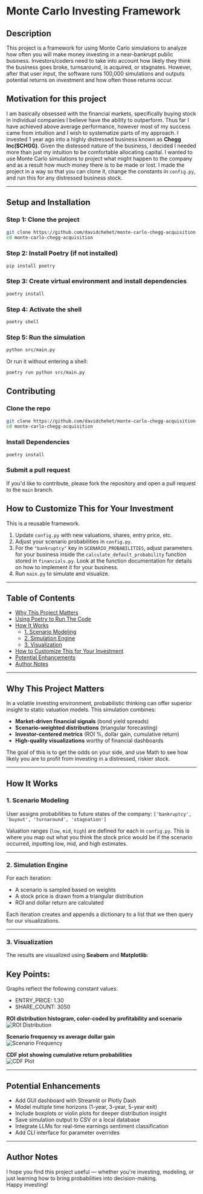 # Monte Carlo Investing Framework

## Description

This project is a framework for using Monte Carlo simulations to analyze how often you will make money investing in a near-bankrupt public business. Investors/coders need to take into account how likely they think the business goes broke, turnsaround, is acquired, or stagnates. However, after that user input, the software runs 100,000 simulations and outputs potential returns on investment and how often those returns occur.

## Motivation for this project

I am basically obsessed with the financial markets, specifically buying stock in individual companies I believe have the ability to outperform. Thus far I have achieved above average performance, however most of my success came from intuition and I wish to systematize parts of my approach. I invested 1 year ago into a highly distressed business known as **Chegg Inc($CHGG)**. Given the distessed nature of the business, I decided I needed more than just my intuition to be comfortable allocating capital. I wanted to use Monte Carlo simulations to project what might happen to the company and as a result how much money there is to be made or lost. I made the project in a way so that you can clone it, change the constants in `config.py`, and run this for any distressed business stock.

---

## Setup and Installation

### Step 1: Clone the project

```bash
git clone https://github.com/davidchehet/monte-carlo-chegg-acquisition.git
cd monte-carlo-chegg-acquisition
```

### Step 2: Install Poetry (if not installed)

```bash
pip install poetry
```

### Step 3: Create virtual environment and install dependencies

```bash
poetry install
```

### Step 4: Activate the shell

```bash
poetry shell
```

### Step 5: Run the simulation

```bash
python src/main.py
```

Or run it without entering a shell:

```bash
poetry run python src/main.py
```

## Contributing

### Clone the repo
```bash
git clone https://github.com/davidchehet/monte-carlo-chegg-acquisition
cd monte-carlo-chegg-acquisition
```

### Install Dependencies
 ```bash
 poetry install
 ```

### Submit a pull request
If you'd like to contribute, please fork the repository and open a pull request to the `main` branch.

## How to Customize This for Your Investment

This is a reusable framework.

1. Update `config.py` with new valuations, shares, entry price, etc.
2. Adjust your scenario probabilities in `config.py`.
3. For the `"bankruptcy"` key in `SCENARIO_PROBABILITIES`, adjust parameters for your business inside the `calculate_default_probability` function stored in `financials.py`. Look at the function documentation for details on how to implement it for your business.
4. Run `main.py` to simulate and visualize.

---

## Table of Contents

- [Why This Project Matters](#why-this-project-matters)
- [Using Poetry to Run The Code](#using-poetry-to-run-the-code)
- [How It Works](#how-it-works)
  - [1. Scenario Modeling](#1-scenario-modeling)
  - [2. Simulation Engine](#2-simulation-engine)
  - [3. Visualization](#3-visualization)
- [How to Customize This for Your Investment](#how-to-customize-this-for-your-investment)
- [Potential Enhancements](#potential-enhancements)
- [Author Notes](#author-notes)

---

## Why This Project Matters

In a volatile investing environment, probabilistic thinking can offer superior insight to static valuation models. This simulation combines:

- **Market-driven financial signals** (bond yield spreads)
- **Scenario-weighted distributions** (triangular forecasting)
- **Investor-centered metrics** (ROI %, dollar gain, cumulative return)
- **High-quality visualizations** worthy of financial dashboards

The goal of this is to get the odds on your side, and use Math to see how likely you are to profit from investing in a distressed, riskier stock.

---


## How It Works

### 1. Scenario Modeling

User assigns probabilities to future states of the company:
`['bankruptcy', 'buyout', 'turnaround', 'stagnation']`

Valuation ranges (`low`, `mid`, `high`) are defined for each in `config.py`. This is where you map out what you think the stock price would be if the scenario occurred, inputting low, mid, and high estimates.

---

### 2. Simulation Engine

For each iteration:

- A scenario is sampled based on weights
- A stock price is drawn from a triangular distribution
- ROI and dollar return are calculated

Each iteration creates and appends a dictionary to a list that we then query for our visualizations.

---

### 3. Visualization

The results are visualized using **Seaborn** and **Matplotlib**:
## Key Points:
Graphs reflect the following constant values:
- ENTRY_PRICE: 1.30
- SHARE_COUNT: 3050

**ROI distribution histogram, color-coded by profitability and scenario**  
![ROI Distribution](https://github.com/user-attachments/assets/d5d6ee0a-5723-4777-a46a-cad8201f139a)

**Scenario frequency vs average dollar gain**  
![Scenario Frequency](https://github.com/user-attachments/assets/8f335aaa-2eb4-4140-b621-ef455a87f2a0)

**CDF plot showing cumulative return probabilities**  
![CDF Plot](https://github.com/user-attachments/assets/382aa205-a9d8-45b2-89d5-61d2df78b93f)

---

## Potential Enhancements

- Add GUI dashboard with Streamlit or Plotly Dash  
- Model multiple time horizons (1-year, 3-year, 5-year exit)  
- Include boxplots or violin plots for deeper distribution insight  
- Save simulation output to CSV or a local database  
- Integrate LLMs for real-time earnings sentiment classification  
- Add CLI interface for parameter overrides

---

## Author Notes

I hope you find this project useful — whether you're investing, modeling, or just learning how to bring probabilities into decision-making.  
Happy investing!






